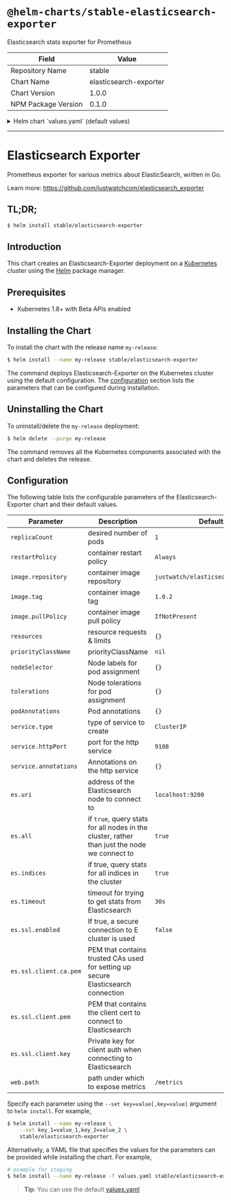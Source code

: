 # `@helm-charts/stable-elasticsearch-exporter`

Elasticsearch stats exporter for Prometheus

| Field               | Value                  |
| ------------------- | ---------------------- |
| Repository Name     | stable                 |
| Chart Name          | elasticsearch-exporter |
| Chart Version       | 1.0.0                  |
| NPM Package Version | 0.1.0                  |

<details>

<summary>Helm chart `values.yaml` (default values)</summary>

```yaml
## number of exporter instances
##
replicaCount: 1

## restart policy for all containers
##
restartPolicy: Always

image:
  repository: justwatch/elasticsearch_exporter
  tag: 1.0.2
  pullPolicy: IfNotPresent

resources:
  {}
  # requests:
  #   cpu: 100m
  #   memory: 128Mi
  # limits:
  #   cpu: 100m
  #   memory: 128Mi

priorityClassName: ''

nodeSelector: {}

tolerations: {}

podAnnotations: {}

service:
  type: ClusterIP
  httpPort: 9108
  annotations: {}

es:
  ## Address (host and port) of the Elasticsearch node we should connect to.
  ## This could be a local node (localhost:9200, for instance), or the address
  ## of a remote Elasticsearch server. When basic auth is needed,
  ## specify as: <proto>://<user>:<password>@<host>:<port>. e.g., http://admin:pass@localhost:9200.
  ##
  uri: localhost:9200

  ## If true, query stats for all nodes in the cluster, rather than just the
  ## node we connect to.
  ##
  all: true

  ## If true, query stats for all indices in the cluster.
  ##
  indices: true

  ## Timeout for trying to get stats from Elasticsearch. (ex: 20s)
  ##
  timeout: 30s

  ssl:
    ## If true, a secure connection to ES cluster is used (requires SSL certs below)
    ##
    enabled: false

    ca:
      ## PEM that contains trusted CAs used for setting up secure Elasticsearch connection
      ##
      # pem:

    client:
      ## PEM that contains the client cert to connect to Elasticsearch.
      ##
      # pem:
      ## Private key for client auth when connecting to Elasticsearch
      ##
      # key:

web:
  ## Path under which to expose metrics.
  ##
  path: /metrics
```

</details>

---

# Elasticsearch Exporter

Prometheus exporter for various metrics about ElasticSearch, written in Go.

Learn more: https://github.com/justwatchcom/elasticsearch_exporter

## TL;DR;

```bash
$ helm install stable/elasticsearch-exporter
```

## Introduction

This chart creates an Elasticsearch-Exporter deployment on a [Kubernetes](http://kubernetes.io)
cluster using the [Helm](https://helm.sh) package manager.

## Prerequisites

- Kubernetes 1.8+ with Beta APIs enabled

## Installing the Chart

To install the chart with the release name `my-release`:

```bash
$ helm install --name my-release stable/elasticsearch-exporter
```

The command deploys Elasticsearch-Exporter on the Kubernetes cluster using the default configuration. The [configuration](#configuration) section lists the parameters that can be configured during installation.

## Uninstalling the Chart

To uninstall/delete the `my-release` deployment:

```bash
$ helm delete --purge my-release
```

The command removes all the Kubernetes components associated with the chart and deletes the release.

## Configuration

The following table lists the configurable parameters of the Elasticsearch-Exporter chart and their default values.

| Parameter              | Description                                                                                  | Default                            |
| ---------------------- | -------------------------------------------------------------------------------------------- | ---------------------------------- |
| `replicaCount`         | desired number of pods                                                                       | `1`                                |
| `restartPolicy`        | container restart policy                                                                     | `Always`                           |
| `image.repository`     | container image repository                                                                   | `justwatch/elasticsearch_exporter` |
| `image.tag`            | container image tag                                                                          | `1.0.2`                            |
| `image.pullPolicy`     | container image pull policy                                                                  | `IfNotPresent`                     |
| `resources`            | resource requests & limits                                                                   | `{}`                               |
| `priorityClassName`    | priorityClassName                                                                            | `nil`                              |
| `nodeSelector`         | Node labels for pod assignment                                                               | `{}`                               |
| `tolerations`          | Node tolerations for pod assignment                                                          | `{}`                               |
| `podAnnotations`       | Pod annotations                                                                              | `{}`                               |
| `service.type`         | type of service to create                                                                    | `ClusterIP`                        |
| `service.httpPort`     | port for the http service                                                                    | `9108`                             |
| `service.annotations`  | Annotations on the http service                                                              | `{}`                               |
| `es.uri`               | address of the Elasticsearch node to connect to                                              | `localhost:9200`                   |
| `es.all`               | if `true`, query stats for all nodes in the cluster, rather than just the node we connect to | `true`                             |
| `es.indices`           | if true, query stats for all indices in the cluster                                          | `true`                             |
| `es.timeout`           | timeout for trying to get stats from Elasticsearch                                           | `30s`                              |
| `es.ssl.enabled`       | If true, a secure connection to E cluster is used                                            | `false`                            |
| `es.ssl.client.ca.pem` | PEM that contains trusted CAs used for setting up secure Elasticsearch connection            |
| `es.ssl.client.pem`    | PEM that contains the client cert to connect to Elasticsearch                                |
| `es.ssl.client.key`    | Private key for client auth when connecting to Elasticsearch                                 |
| `web.path`             | path under which to expose metrics                                                           | `/metrics`                         |

Specify each parameter using the `--set key=value[,key=value]` argument to `helm install`. For example,

```bash
$ helm install --name my-release \
    --set key_1=value_1,key_2=value_2 \
    stable/elasticsearch-exporter
```

Alternatively, a YAML file that specifies the values for the parameters can be provided while installing the chart. For example,

```bash
# example for staging
$ helm install --name my-release -f values.yaml stable/elasticsearch-exporter
```

> **Tip**: You can use the default [values.yaml](values.yaml)
